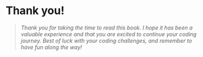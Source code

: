 # Thank you!


   
> *Thank you for taking the time to read this book. I hope it has been a valuable experience and that you are excited to continue your coding journey. Best of luck with your coding challenges, and remember to have fun along the way!*
